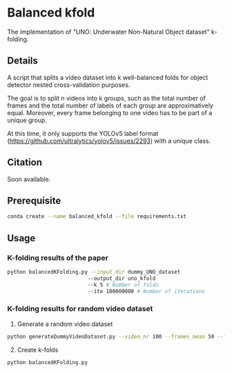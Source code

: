<h1>Balanced kfold</h1>

The implementation of "UNO: Underwater Non-Natural Object dataset" k-folding.

<h2>Details</h2>

A script that splits a video dataset into k well-balanced folds for object detector nested cross-validation purposes.

The goal is to split n videos into k groups, such as the total number of frames and the total number of labels of each group are approximatively equal. Moreover, every frame belonging to one video has to be part of a unique group.

At this time, it only supports the YOLOv5 label format (https://github.com/ultralytics/yolov5/issues/2293) with a unique class.

<h2>Citation</h2>
Soon available.

<br>

<h2>Prerequisite</h2>

```bash
conda create --name balanced_kfold --file requirements.txt
```
<h2>Usage</h2>

<h3>K-folding results of the paper</h3>

```bash
python balancedKFolding.py --input_dir dummy_UNO_dataset
                          --output_dir uno_kfold
                          --k 5 # Number of folds
                          --ite 100000000 # Number of iterations
```

<h3>K-folding results for random video dataset</h3>

1. Generate a random video dataset<br>
```bash
python generateDummyVideoDataset.py --video_nr 100 --frames_mean 50 --frames_std 30 --labels_mean 10 --labels_std 30
```
2. Create k-folds<br>
```bash
python balancedKFolding.py
```



